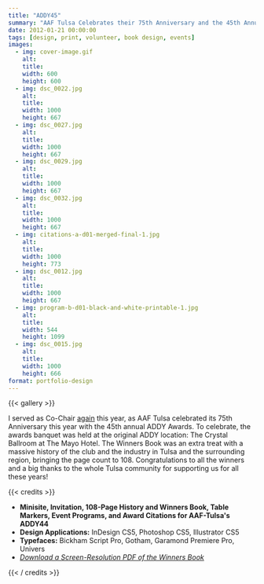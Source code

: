 ```yaml
---
title: "ADDY45"
summary: "AAF Tulsa Celebrates their 75th Anniversary and the 45th Annual ADDY Awards in Style."
date: 2012-01-21 00:00:00
tags: [design, print, volunteer, book design, events]
images:
  - img: cover-image.gif
    alt:
    title:
    width: 600
    height: 600
  - img: dsc_0022.jpg
    alt:
    title:
    width: 1000
    height: 667
  - img: dsc_0027.jpg
    alt:
    title:
    width: 1000
    height: 667
  - img: dsc_0029.jpg
    alt:
    title:
    width: 1000
    height: 667
  - img: dsc_0032.jpg
    alt:
    title:
    width: 1000
    height: 667
  - img: citations-a-d01-merged-final-1.jpg
    alt:
    title:
    width: 1000
    height: 773
  - img: dsc_0012.jpg
    alt:
    title:
    width: 1000
    height: 667
  - img: program-b-d01-black-and-white-printable-1.jpg
    alt:
    title:
    width: 544
    height: 1099
  - img: dsc_0015.jpg
    alt:
    title:
    width: 1000
    height: 666
format: portfolio-design
---
```


{{< gallery >}}

<p>I served as Co-Chair <a href="/project/addy44">again</a> this year, as AAF Tulsa celebrated its 75th Anniversary this year with the 45th annual ADDY Awards. To celebrate, the awards banquet was held at the original ADDY location: The Crystal Ballroom at The Mayo Hotel. The Winners Book was an extra treat with a massive history of the club and the industry in Tulsa and the surrounding region, bringing the page count to 108. Congratulations to all the winners and a big thanks to the whole Tulsa community for supporting us for all these years!</p>

{{< credits >}}
<ul><li><strong>Minisite, Invitation, 108-Page History and Winners Book, Table Markers, Event Programs, and Award Citations for AAF-Tulsa's ADDY44</strong></li><li><strong>Design Applications:</strong>&nbsp;InDesign CS5, Photoshop CS5, Illustrator CS5</li><li><strong>Typefaces:</strong>&nbsp;Bickham Script Pro, Gotham, Garamond Premiere Pro, Univers</li><li><a title="ADDY45 Winners Book" href="/pdf/aaft-addy45-book.pdf" target="_blank"><em>Download a Screen-Resolution PDF of the Winners Book</em></a></li></ul>
{{< / credits >}}
